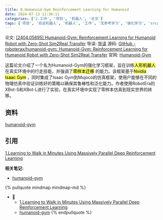 ```yaml
---
title: 0.Humanoid-Gym Reinforcement Learning for Humanoid
date: 2024-07-13 11:36:11
categories: ['2.工作', '项目', '机器人', '论文']
tags: ['项目', '双足机器人', '机器人', '工作', '无参考学习', '强化学习', 'srcard', '论文']
---
```


论文: [[2404.05695] Humanoid-Gym: Reinforcement Learning for Humanoid Robot with Zero-Shot Sim2Real Transfer](https://ar5iv.org/abs/2404.05695)
导读: [导读](https://tongyi.aliyun.com/efficiency/doc/read?taskId=1428388)
源码: [GitHub - roboterax/humanoid-gym: Humanoid-Gym: Reinforcement Learning for Humanoid Robot with Zero-Shot Sim2Real Transfer](https://github.com/roboterax/humanoid-gym)
官网: [Humanoid-Gym](https://sites.google.com/view/humanoid-gym/)
  
这篇论文介绍了一个名为Humanoid-Gym的强化学习框架，旨在训练<mark style="background: #fefe00A6;">人形机器人</mark> 在真实环境中的行走技能，并强调了<mark style="background: #fefe00A6;">零样本迁移</mark> 的能力。该框架基于<mark style="background: #fefe00A6;">Nvidia Isaac Gym</mark> ，同时集成了Isaac Gym到Mujoco的仿真框架，使用户能够在不同的物理仿真中验证训练好的策略以确保其鲁棒性和泛化能力。作者使用RobotEra的XBot-S和XBot-L进行了实验，在真实环境中实现了零样本仿真到现实世界的转移。
<!--SR:!2024-08-18,23,250-->
  
  
## 资料

[humanoid-gym](../ec75ee41345f503e58f539d384bf00b7f6619bf3)
  
  
## 引用

[1.Learning to Walk in Minutes Using Massively Parallel Deep Reinforcement Learning](../e4b141ee8dc17c4b43e1fd1f735217e727de0901)


**相关笔记:**

- [humanoid-gym](../ec75ee41345f503e58f539d384bf00b7f6619bf3)

{% pullquote mindmap mindmap-md %}
- 🔵
  - [1.Learning to Walk in Minutes Using Massively Parallel Deep Reinforcement Learning](../e4b141ee8dc17c4b43e1fd1f735217e727de0901)
  - [humanoid-gym](../ec75ee41345f503e58f539d384bf00b7f6619bf3)
{% endpullquote %}